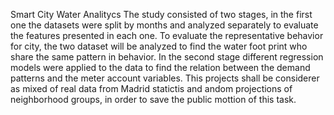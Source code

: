 
Smart City Water Analitycs
The study consisted of two stages, in the first one the datasets were split by months and analyzed separately to evaluate the features presented in each one. To evaluate the representative behavior for city, the two dataset will be analyzed to find the water foot print  who share the same pattern in behavior. In the second stage different regression models were applied to the data to find the relation between the demand patterns and the meter account variables. This projects shall be considerer as mixed of real data from Madrid statictis and andom projections of neighborhood groups, in order to save the public mottion of this task.
